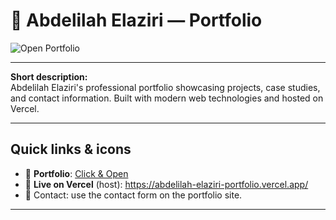 # 🎯 Abdelilah Elaziri — Portfolio

<a href="https://abdelilah-elaziri-portfolio.vercel.app/" target="_blank" rel="noopener noreferrer" style="text-decoration:none">
  <img alt="Open Portfolio" src="https://img.shields.io/badge/Visit-Abdelilah%20Portfolio-brightgreen?style=for-the-badge&logo=vercel" />
</a>

---

**Short description:**  
Abdelilah Elaziri's professional portfolio showcasing projects, case studies, and contact information. Built with modern web technologies and hosted on Vercel.

---

## Quick links & icons

- 🔗 **Portfolio**: <a href="https://abdelilah-elaziri-portfolio.vercel.app/" target="_blank" rel="noopener noreferrer">Click & Open</a>  
- 🧾 **Live on Vercel** (host): https://abdelilah-elaziri-portfolio.vercel.app/  
- 📨 Contact: use the contact form on the portfolio site.

---